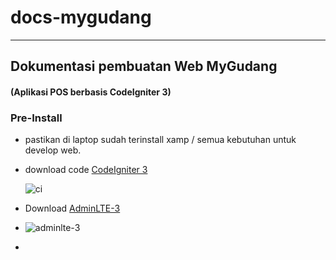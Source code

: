 # docs-mygudang
---
## Dokumentasi pembuatan Web MyGudang

#### (Aplikasi POS berbasis CodeIgniter 3)

### Pre-Install

* pastikan di laptop sudah terinstall xamp / semua kebutuhan untuk develop web.

* download code [CodeIgniter 3](https://codeigniter.com/download) 

  ![ci](F:\1_kuliah\smt-6\KaPe\docs-mygudang\img\CI.png)

* Download [AdminLTE-3](https://adminlte.io/)

* ![adminlte-3](F:\1_kuliah\smt-6\KaPe\docs-mygudang\img\adminltei0.png)

* 